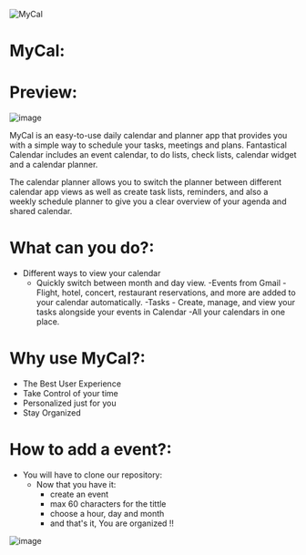 ![MyCal](https://user-images.githubusercontent.com/81560312/166891724-f73ca194-b8d9-41ec-ad28-f98f6f85201b.png)

# MyCal:

# Preview:
![image](https://user-images.githubusercontent.com/81560312/166891933-b40b86fd-b7fb-4aa7-bbcc-248101af7d67.png)

MyCal is an easy-to-use daily calendar and planner app that provides you with a simple way to schedule your tasks, meetings and plans. Fantastical Calendar includes an event calendar, to do lists, check lists, calendar widget and a calendar planner.

The calendar planner allows you to switch the planner between different calendar app views as well as create task lists, reminders, and also a weekly schedule planner to give you a clear overview of your agenda and shared calendar.

# What can you do?:
- Different ways to view your calendar 
    - Quickly switch between month and day view.
    -Events from Gmail - Flight, hotel, concert, restaurant reservations, and more are added to your calendar automatically.
    -Tasks - Create, manage, and view your tasks alongside your events in Calendar
    -All your calendars in one place.


# Why use MyCal?:

- The Best User Experience
- Take Control of your time
- Personalized just for you
- Stay Organized

# How to add a event?:

 - You will have to clone our repository:
    - Now that you have it:
      - create an event
      - max 60 characters for the tittle
      - choose a hour, day and month
      - and that's it, You are organized !!
      
![image](https://user-images.githubusercontent.com/81560312/166894004-5053dc48-4993-49c5-8b74-f1f98f97cd64.png)


